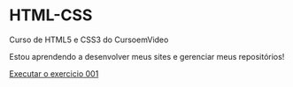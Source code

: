 # HTML-CSS
 Curso de HTML5 e CSS3 do CursoemVideo

Estou aprendendo a desenvolver meus sites e gerenciar meus repositórios!

<a href= "https://micael47.github.io/HTML-CSS/Exercios/ex001/index.html>"> Executar o exercicio 001